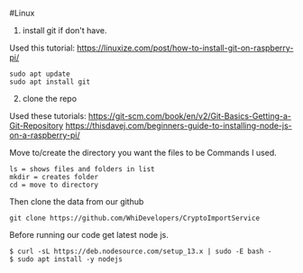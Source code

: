 #Linux
1. install git if don't have.

Used this tutorial: https://linuxize.com/post/how-to-install-git-on-raspberry-pi/

```
sudo apt update
sudo apt install git
```

2. clone the repo

Used these tutorials:
https://git-scm.com/book/en/v2/Git-Basics-Getting-a-Git-Repository
https://thisdavej.com/beginners-guide-to-installing-node-js-on-a-raspberry-pi/

Move to/create the directory you want the files to be
Commands I used.
```
ls = shows files and folders in list
mkdir = creates folder
cd = move to directory
```

Then clone the data from our github
```
git clone https://github.com/WhiDevelopers/CryptoImportService
```

Before running our code get latest node js.
```
$ curl -sL https://deb.nodesource.com/setup_13.x | sudo -E bash -
$ sudo apt install -y nodejs
```